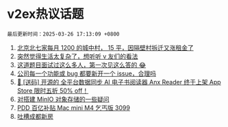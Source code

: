 # v2ex热议话题

`最后更新时间：2025-03-26 17:13:09 +0800`

1. [北京北七家每月 1200 的城中村， 15 平，因隔壁村拆迁又涨租金了](https://www.v2ex.com/t/1121079)
1. [突然觉得生活太复杂了，想听听 v 友们的看法](https://www.v2ex.com/t/1121122)
1. [这道题目面试过这么多人，第一次见这么答的 😂](https://www.v2ex.com/t/1121006)
1. [公司每一个功能或 bug 都要新开一个 issue，合理吗](https://www.v2ex.com/t/1121115)
1. [🎁 [送码] 开源的 全平台数据同步 AI 电子书阅读器 Anx Reader 终于上架 App Store 限时五折 50% off！](https://www.v2ex.com/t/1121077)
1. [对搭建 MinIO 对象存储的一些疑问](https://www.v2ex.com/t/1121050)
1. [PDD 百亿补贴 Mac mini M4 乞丐版 3099](https://www.v2ex.com/t/1121085)
1. [吐槽成都新房](https://www.v2ex.com/t/1121100)

